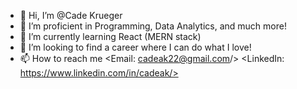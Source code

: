 - 👋 Hi, I’m @Cade Krueger
- 👀 I’m proficient in Programming, Data Analytics, and much more!
- 🌱 I’m currently learning React (MERN stack)
- 💞️ I’m looking to find a career where I can do what I love!
- 📫 How to reach me <Email: cadeak22@gmail.com/> <LinkedIn: https://www.linkedin.com/in/cadeak/>

<!---
CadeAnthonyKrueger/CadeAnthonyKrueger is a ✨ special ✨ repository because its `README.md` (this file) appears on your GitHub profile.
You can click the Preview link to take a look at your changes.
--->
